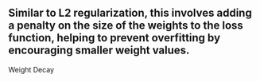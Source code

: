 Similar to L2 regularization, this involves adding a penalty on the size of the weights to the loss function, helping to prevent overfitting by encouraging smaller weight values.
---
Weight Decay
